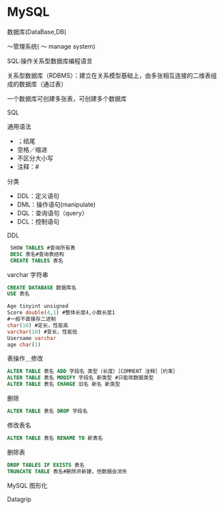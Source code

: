 # MySQL

数据库(DataBase,DB)

～管理系统( ～ manage system)

SQL:操作关系型数据库编程语言

关系型数据库（RDBMS）：建立在关系模型基础上，由多张相互连接的二维表组成的数据库（通过表）

一个数据库可创建多张表，可创建多个数据库



SQL

通用语法

* ；结尾
* 空格／缩进
* 不区分大小写
* 注释：#

分类

* DDL：定义语句
* DML：操作语句(manipulate)
* DQL：查询语句（query）
* DCL：控制语句

DDL

```sql
 SHOW TABLES #查询所有表
 DESC 表名#查询表结构
 CREATE TABLES 表名
```

varchar  字符串

```sql
CREATE DATABASE 数据库名
USE 表名
```

```sql
Age tinyint unsigned
Score double(4,1) #整体长度4,小数长度1
#一般不直接存二进制
char(10) #定长，性能高
varchar(10) #变长，性能低
Username varchar
age char(1)


```

表操作＿修改

```sql
ALTER TABLE 表名 ADD 字段名 类型（长度）［COMMENT 注释］［约束］
ALTER TABLE 表名 MODIFY 字段名 新类型 #只能改数据类型
ALTER TABLE 表名 CHANGE 旧名 新名 新类型
```

删除

```sql
ALTER TABLE 表名 DROP 字段名
```

修改表名

```sql
ALTER TABLE 表名 RENAME TO 新表名
```

删除表

```sql
DROP TABLES IF EXISTS 表名
TRUNCATE TABLE 表名#删除并新建，但数据会消失
```

MySQL 图形化

Datagrip
